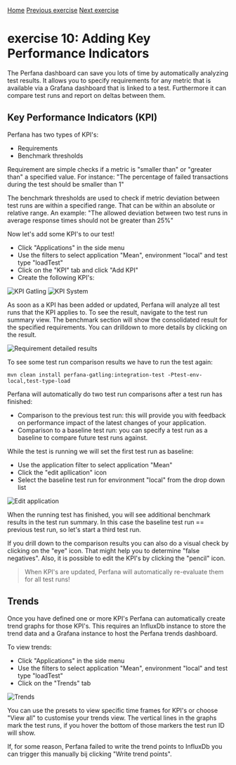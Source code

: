 [Home](index.md) 
[Previous exercise](exercise-9.md) 
[Next exercise](exercise-11.md)  

# exercise 10: Adding Key Performance Indicators 

The Perfana dashboard can save you lots of time by automatically analyzing test results. It allows you to specify requirements for any metric that is available via a Grafana dashboard that is linked to a test. Furthermore it can compare test runs and report on deltas between them.

## Key Performance Indicators (KPI)

Perfana has two types of KPI's:

* Requirements
* Benchmark thresholds

Requirement are simple checks if a metric is "smaller than" or "greater than" a specified value. For instance: "The percentage of failed transactions during the test should be smaller than 1"

The benchmark thresholds are used to check if metric deviation between test runs are within a specified range. That can be within an absolute or relative range. An example: "The allowed deviation between two test runs in average response times should not be greater than 25%"

Now let's add some KPI's to our test!

* Click "Applications" in the side menu
* Use the filters to select application "Mean", environment "local" and test type "loadTest"
* Click on the "KPI" tab and click "Add KPI"
* Create the following KPI's: 

![KPI Gatling](assets/images/kpi-gatling-1.png) ![KPI System](assets/images/kpi-system-1.png)


As soon as a KPI has been added or updated, Perfana will analyze all test runs that the KPI applies to. To see the result, navigate to the test run summary view. The benchmark section will show the consolidated result for the specified requirements. You can drilldown to more details by clicking on the result. 


![Requirement detailed results](assets/images/requirement-results.png)


To see some test run comparison results we have to run the test again:

```  
mvn clean install perfana-gatling:integration-test -Ptest-env-local,test-type-load
```

Perfana will automatically do two test run comparisons after a test run has finished:

* Comparison to the previous test run: this will provide you with feedback on performance impact of the latest changes of your application.
* Comparison to a baseline test run: you can specify a test run as a baseline to compare future test runs against. 

While the test is running we will set the first test run as baseline:

* Use the application filter to select application "Mean"
* Click the "edit apllication" icon
* Select the baseline test run for environment "local" from the drop down list

 ![Edit application](assets/images/edit-application.png)


When the running test has finished, you will see additional benchmark results in the test run summary. In this case the baseline test run == previous test run, so let's start a third test run.

If you drill down to the comparison results you can also do a visual check by clicking on the "eye" icon. That might help you to determine "false negatives". Also, it is possible to edit the KPI's by clicking the "pencil" icon. 

> When KPI's are updated, Perfana will automatically re-evaluate them for all test runs!

## Trends

Once you have defined one or more KPI's Perfana can automatically create trend graphs for those KPI's. This requires an InfluxDb instance to store the trend data and a Grafana instance to host the Perfana trends dashboard.   
   
To view trends:

* Click "Applications" in the side menu
* Use the filters to select application "Mean", environment "local" and test type "loadTest"
* Click on the "Trends" tab

 ![Trends](assets/images/trends.png)

You can use the presets to view specific time frames for KPI's or choose "View all" to customise your trends view. The vertical lines in the graphs mark the test runs, if you hover the bottom of those markers the test run ID will show. 

If, for some reason, Perfana failed to write the trend points to InfluxDb you can trigger this manually bij clicking "Write trend points".

